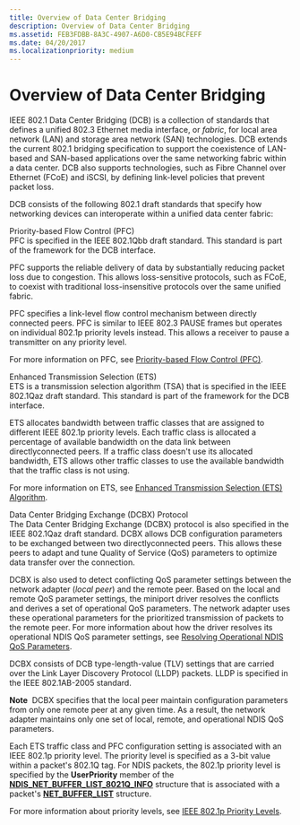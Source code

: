 ```yaml
---
title: Overview of Data Center Bridging
description: Overview of Data Center Bridging
ms.assetid: FEB3FDBB-8A3C-4907-A6D0-CB5E94BCFEFF
ms.date: 04/20/2017
ms.localizationpriority: medium
---
```


# Overview of Data Center Bridging


IEEE 802.1 Data Center Bridging (DCB) is a collection of standards that defines a unified 802.3 Ethernet media interface, or *fabric*, for local area network (LAN) and storage area network (SAN) technologies. DCB extends the current 802.1 bridging specification to support the coexistence of LAN-based and SAN-based applications over the same networking fabric within a data center. DCB also supports technologies, such as Fibre Channel over Ethernet (FCoE) and iSCSI, by defining link-level policies that prevent packet loss.

DCB consists of the following 802.1 draft standards that specify how networking devices can interoperate within a unified data center fabric:

<a href="" id="priority-based-flow-control--pfc-"></a>Priority-based Flow Control (PFC)  
PFC is specified in the IEEE 802.1Qbb draft standard. This standard is part of the framework for the DCB interface.

PFC supports the reliable delivery of data by substantially reducing packet loss due to congestion. This allows loss-sensitive protocols, such as FCoE, to coexist with traditional loss-insensitive protocols over the same unified fabric.

PFC specifies a link-level flow control mechanism between directly connected peers. PFC is similar to IEEE 802.3 PAUSE frames but operates on individual 802.1p priority levels instead. This allows a receiver to pause a transmitter on any priority level.

For more information on PFC, see [Priority-based Flow Control (PFC)](priority-based-flow-control--pfc.md).

<a href="" id="enhanced-transmission-selection--ets-"></a>Enhanced Transmission Selection (ETS)  
ETS is a transmission selection algorithm (TSA) that is specified in the IEEE 802.1Qaz draft standard. This standard is part of the framework for the DCB interface.

ETS allocates bandwidth between traffic classes that are assigned to different IEEE 802.1p priority levels. Each traffic class is allocated a percentage of available bandwidth on the data link between directlyconnected peers. If a traffic class doesn't use its allocated bandwidth, ETS allows other traffic classes to use the available bandwidth that the traffic class is not using.

For more information on ETS, see [Enhanced Transmission Selection (ETS) Algorithm](enhanced-transmission-selection--ets--algorithm.md).

<a href="" id="data-center-bridging-exchange--dcbx--protocol"></a>Data Center Bridging Exchange (DCBX) Protocol  
The Data Center Bridging Exchange (DCBX) protocol is also specified in the IEEE 802.1Qaz draft standard. DCBX allows DCB configuration parameters to be exchanged between two directlyconnected peers. This allows these peers to adapt and tune Quality of Service (QoS) parameters to optimize data transfer over the connection.

DCBX is also used to detect conflicting QoS parameter settings between the network adapter (*local peer*) and the remote peer. Based on the local and remote QoS parameter settings, the miniport driver resolves the conflicts and derives a set of operational QoS parameters. The network adapter uses these operational parameters for the prioritized transmission of packets to the remote peer. For more information about how the driver resolves its operational NDIS QoS parameter settings, see [Resolving Operational NDIS QoS Parameters](resolving-operational-ndis-qos-parameters.md).

DCBX consists of DCB type-length-value (TLV) settings that are carried over the Link Layer Discovery Protocol (LLDP) packets. LLDP is specified in the IEEE 802.1AB-2005 standard.

**Note**  DCBX specifies that the local peer maintain configuration parameters from only one remote peer at any given time. As a result, the network adapter maintains only one set of local, remote, and operational NDIS QoS parameters.

 

Each ETS traffic class and PFC configuration setting is associated with an IEEE 802.1p priority level. The priority level is specified as a 3-bit value within a packet's 802.1Q tag. For NDIS packets, the 802.1p priority level is specified by the **UserPriority** member of the [**NDIS\_NET\_BUFFER\_LIST\_8021Q\_INFO**](https://docs.microsoft.com/windows-hardware/drivers/ddi/content/ndis/ns-ndis-_ndis_net_buffer_list_8021q_info) structure that is associated with a packet's [**NET\_BUFFER\_LIST**](https://docs.microsoft.com/windows-hardware/drivers/ddi/content/ndis/ns-ndis-_net_buffer_list) structure.

For more information about priority levels, see [IEEE 802.1p Priority Levels](ieee-802-1p-priority-levels.md).

 

 





